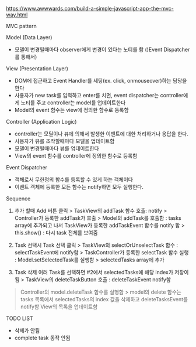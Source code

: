 https://www.awwwards.com/build-a-simple-javascript-app-the-mvc-way.html


MVC pattern

Model (Data Layer)
- 모델이 변경될때마다 observer에게 변경이 있다는 노티를 함 ()Event Dispatcher를 통해서)
  

View (Presentation Layer)
- DOM에 접근하고 Event Handler를 세팅(ex. click, onmouseover)하는 담당을 한다
- 사용자가 new task를 입력하고 enter를 치면, event dispatcher는 controller에게 노티를 주고 controller는 model를 업데이트한다
- Model의 event 함수는 view에 정의한 함수로 등록함

Controller (Application Logic)
- controller는 모딜이나 뷰에 의해서 발생한 이벤트에 대한 처리하거나 응답을 한다. 
- 사용자가 뷰를 조작할때마다 모델을 업데이트함
- 모델이 변경될때마다 뷰를 업데이트한다
- View의 event 함수를 controller에 정의한 함수로 등록함

Event Dispatcher
- 객체로서 무한정의 함수를 등록할 수 있게 하는 객체이다
- 이벤트 객체에 등록한 모든 함수는 notify하면 모두 실행한다.

Sequence
1. 추가 할때
Add 버튼 클릭 > TaskView의 addTask 함수 호출: notify > Controller가 등록한 addTask가 호출 > Model의 addTask를 호출함
: tasks array에 추가되고 나서 TaskView가 등록한 addTaskEvent 함수를 notify 함 > this.show() : 다시 task 전체를 보여줌

2. Task 선택시
Task 선택 클릭 > TaskView의 selectOrUnselectTask 함수 : selectTaskEvent에 notify함 > 
TaskController가 등록한 selectTask 함수 실행 :  Model.setSelectedTask를 실행함 >  selectedTasks array에 추가

3. Task 삭제
여러 Task를 선택하면 #2에서 selectedTasks에 해당 index가 저장이 됨 > TaskView의 deleteTaskButton 호출 : deleteTaskEvent notify함
> Controller의 model.deleteTask 함수를 실행함 > model의 delete 함수는 tasks 목록에서 selectedTasks의 index 값을 삭제하고 deleteTasksEvent를 notify함
> View의 목록을 업데이트함
 

TODO LIST
- 삭제가 안됨
- complete task 동작 안됨 

